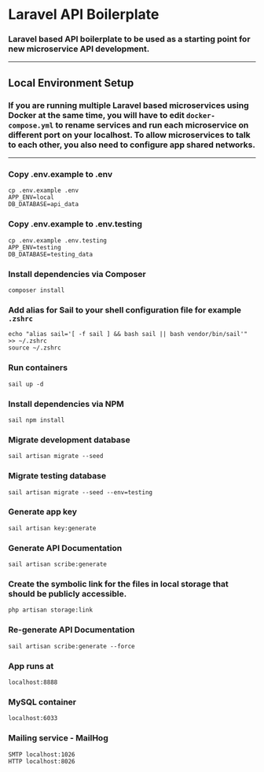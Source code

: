# Laravel API Boilerplate

### Laravel based API boilerplate to be used as a starting point for new microservice API development.
<hr>

## Local Environment Setup

### If you are running multiple Laravel based microservices using Docker at the same time, you will have to edit `docker-compose.yml` to rename services and run each microservice on different port on your localhost. To allow microservices to talk to each other, you also need to configure app shared networks.
<hr>

### Copy .env.example to .env
```
cp .env.example .env
APP_ENV=local
DB_DATABASE=api_data
```

### Copy .env.example to .env.testing
```
cp .env.example .env.testing
APP_ENV=testing
DB_DATABASE=testing_data
```

### Install dependencies via Composer
```
composer install
```

### Add alias for Sail to your shell configuration file for example `.zshrc`
```
echo "alias sail='[ -f sail ] && bash sail || bash vendor/bin/sail'" >> ~/.zshrc
source ~/.zshrc
```

### Run containers
```
sail up -d
```

### Install dependencies via NPM
```
sail npm install
```

### Migrate development database
```
sail artisan migrate --seed
```

### Migrate testing database
```
sail artisan migrate --seed --env=testing
```

### Generate app key
```
sail artisan key:generate
```

### Generate API Documentation
```
sail artisan scribe:generate
```

### Create the symbolic link for the files in local storage that should be publicly accessible.
```
php artisan storage:link
```

### Re-generate API Documentation
```
sail artisan scribe:generate --force
```

### App runs at
```
localhost:8888
```

### MySQL container
```
localhost:6033
```

### Mailing service - MailHog
```
SMTP localhost:1026
HTTP localhost:8026
```
